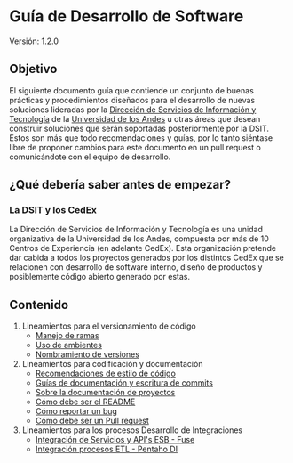 # Guía de Desarrollo de Software

Versión: 1.2.0

## Objetivo

El siguiente documento guía que contiende un conjunto de buenas prácticas y procedimientos diseñados para el desarrollo de nuevas soluciones lideradas por la [Dirección de Servicios de Información y Tecnología](https://tecnologia.uniandes.edu.co) de la [Universidad de los Andes](https://uniandes.edu.co) u otras áreas que desean construir soluciones que serán soportadas posteriormente por la DSIT. Estos son más que todo recomendaciones y guías, por lo tanto siéntase libre de proponer cambios para este documento en un pull request o comunicándote con el equipo de desarrollo.

## ¿Qué debería saber antes de empezar?

### La DSIT y los CedEx

La Dirección de Servicios de Información y Tecnología es una unidad organizativa de la Universidad de los Andes, compuesta por más de 10 Centros de Experiencia (en adelante CedEx). Esta organización pretende dar cabida a todos los proyectos generados por los distintos CedEx que se relacionen con desarrollo de software interno, diseño de productos y posiblemente código abierto generado por estas.

## Contenido

1. Lineamientos para el versionamiento de código
	* [Manejo de ramas](./versioning/BRANCHES.md)
	* [Uso de ambientes](./versioning/ENVIRONMENTS.md)
	* [Nombramiento de versiones](./versioning/VERSIONING.md)
2. Lineamientos para codificación y documentación
	* [Recomendaciones de estilo de código](./style/STYLE_GUIDE.md)
	* [Guías de documentación y escritura de commits](./style/COMMITS.md)
	* [Sobre la documentación de proyectos](./style/DOCS.md)
	* [Cómo debe ser el README](./style/ABOUT_README.md)
	* [Cómo reportar un bug](./style/WRITE_BUG.md)	
	* [Cómo debe ser un Pull request](./style/PULL_REQUESTS.md)
3. Lineamientos para los procesos Desarrollo de Integraciones
	* [Integración de Servicios y API's ESB - Fuse](./integration/fuse/MAIN.md)
	* [Integración procesos ETL - Pentaho DI](./integration/pentahodi/MAIN.md)
